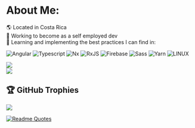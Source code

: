 # About Me:
🌎 Located in Costa Rica<br>
🔭 Working to become as a self employed dev<br>
🌱 Learning and implementing the best practices I can find in:<br>



![Angular](https://img.shields.io/badge/angular-%23DD0031.svg?style=for-the-badge&logo=angular&logoColor=white) 
![Typescript](https://img.shields.io/badge/TypeScript-007ACC?style=for-the-badge&logo=typescript&logoColor=white)
![Nx](https://img.shields.io/badge/nx-%23143055.svg?style=for-the-badge&logo=nx&logoColor=white) 
![RxJS](https://img.shields.io/badge/rxjs-%23B7178C.svg?style=for-the-badge&logo=reactivex&logoColor=white) 
![Firebase](https://img.shields.io/badge/firebase-%23039BE5.svg?style=for-the-badge&logo=firebase) 
![Sass](https://img.shields.io/badge/sass-%23cd6799.svg?style=for-the-badge&logo=sass&logoColor=white) 
![Yarn](https://img.shields.io/badge/yarn-%232C8EBB.svg?style=for-the-badge&logo=yarn&logoColor=white) 
![LINUX](https://img.shields.io/badge/Linux-FCC624?style=for-the-badge&logo=linux&logoColor=black) 



![](https://github-readme-streak-stats.herokuapp.com/?user=cvandradg&theme=dark&hide_border=false)<br/>
![](https://github-readme-stats.vercel.app/api/top-langs/?username=cvandradg&theme=dark&hide_border=false&include_all_commits=true&count_private=true&layout=compact)

## 🏆 GitHub Trophies
![](https://github-profile-trophy.vercel.app/?username=cvandradg&theme=juicyfresh&no-frame=true&no-bg=true&margin-w=4)

[![Readme Quotes](https://quotes-github-readme.vercel.app/api?type=horizontal&theme=dark)](https://github.com/piyushsuthar/github-readme-quotes)


<!-- Proudly created with GPRM ( https://gprm.itsvg.in ) -->
